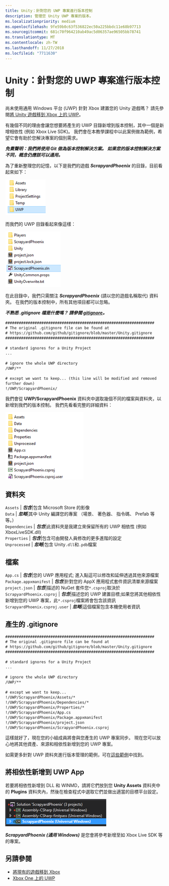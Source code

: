 ```yaml
---
title: Unity：針對您的 UWP 專案進行版本控制
description: 管理您 Unity UWP 專案的版本。
ms.localizationpriority: medium
ms.openlocfilehash: 9fe59b0c63f536822ec50a225bbdc11e68b97713
ms.sourcegitcommit: 681c70f964210ab49ac5d06357ae96505bb78741
ms.translationtype: MT
ms.contentlocale: zh-TW
ms.lasthandoff: 11/27/2018
ms.locfileid: "7711630"
---
```

# <a name="unity-version-control-your-uwp-project"></a>Unity：針對您的 UWP 專案進行版本控制

尚未使用通用 Windows 平台 (UWP) 針對 Xbox 建置您的 Unity 遊戲嗎？  請先參閱[將 Unity 遊戲移到 Xbox 上的 UWP](development-lanes-unity.md)。

有幾個不同的理由會讓您想要將產生的 UWP 目錄新增到版本控制，其中一個是新增相依性 (例如 Xbox Live SDK)。  我們會在本教學課程中以此案例做為範例，希望它會有助於您解決專案的個別需求。

***免責聲明：我們將使用 Git 做為版本控制解決方案。  如果您的版本控制解決方案不同，概念仍應該可以通用。***

為了重新整理您的記憶，以下是我們的遊戲 ***ScrapyardPhoenix*** 的目錄，目前看起來如下：

![建置目的地資料夾](images/build-destination.png)

而我們的 UWP 目錄看起來像這樣：

![UWP VS 解決方案](images/uwp-vs-solution.png)

在此目錄中，我們只需關注 ***ScrapyardPhoenix*** (請以您的遊戲名稱取代) 資料夾。  在我們的版本控制中，所有其他項目都可以忽略。

***不熟悉 .gitignore 檔是什麼嗎？  請參閱 [gitignore](https://git-scm.com/docs/gitignore)。***

    ##################################################################
    # The original .gitignore file can be found at
    # https://github.com/github/gitignore/blob/master/Unity.gitignore
    ##################################################################

    # standard ignores for a Unity Project
    ...

    # ignore the whole UWP directory
    /UWP/**

    # except we want to keep... (this line will be modified and removed further down)
    !/UWP/ScrapyardPhoenix/

我們會從 **UWP/ScrapyardPhoenix** 資料夾中選取幾個不同的檔案與資料夾，以新增到我們的版本控制。  我們先看看完整的詳細資料：

![UWP 建置目錄](images/uwp-build-directory.png)  

## <a name="folders"></a>資料夾  

`Assets` | ***包含***|包含 Microsoft Store 的影像  
`Data`   | ***忽略***|其中 Unity 編譯您的專案 （場景、 著色器、 指令碼、 Prefab 等等。）  
`Dependencies` | ***包含***|此資料夾是我建立來保留所有的 UWP 相依性 (例如 XboxLiveSDK.dll)  
`Properties` | ***包含***|包含可由開發人員修改的更多進階的設定  
`Unprocessed` | ***忽略***|包含 Unity`.dll`和`.pdb`檔案  

## <a name="files"></a>檔案  

`App.cs` | ***包含***|您的 UWP 應用程式; 進入點這可以修改和延伸透過其他來源檔案  
`Package.appxmanifest` | ***包含***|針對您的 AppX 應用程式套件資訊清單來源檔案  
`project.json` | ***包含***|描述的 NuGet 套件您`*.csproj`取決於  
`ScrapyardPhoenix.csproj` | ***包含***|描述您的 UWP 建置目標;如果您將其他相依性新增到您的 UWP 專案，此`*.csproj`檔案將會包含該資訊  
`ScrapyardPhoenix.csproj.user` | ***忽略***|這個檔案包含本機使用者資訊

## <a name="resulting-gitignore"></a>產生的 .gitignore

    ##################################################################
    # The original .gitignore file can be found at
    # https://github.com/github/gitignore/blob/master/Unity.gitignore
    ##################################################################

    # standard ignores for a Unity Project
    ...

    # ignore the whole UWP directory
    /UWP/**

    # except we want to keep...
    !/UWP/ScrapyardPhoenix/Assets/*
    !/UWP/ScrapyardPhoenix/Dependencies/*
    !/UWP/ScrapyardPhoenix/Properties/*
    !/UWP/ScrapyardPhoenix/App.cs
    !/UWP/ScrapyardPhoenix/Package.appxmanifest
    !/UWP/ScrapyardPhoenix/project.json
    !/UWP/ScrapyardPhoenix/ScrapyardPhoenix.csproj

這樣就好了，現在您的小組成員將會與您產生的 UWP 專案同步。 現在您可以放心地將其他資產、來源和相依性新增到您的 UWP 專案。

如需更多針對 UWP 資料夾進行版本管理的範例，可在[這些範例](https://bitbucket.org/Unity-Technologies/windowsstoreappssamples/overview)中找到。

## <a name="adding-dependencies-to-your-uwp-app"></a>將相依性新增到 UWP App

若要將相依性新增到 DLL 和 WINMD，請將它們放到您 **Unity Assets** 資料夾中的 **Plugins** 資料夾內，然後在檢查程式中選取它們並做出適當的目標平台設定。

![UWP 方案](images/uwp-solution.PNG)

***ScrapyardPhoenix (通用 Windows)*** 是您會將參考新增至如 Xbox Live SDK 等的專案。

## <a name="see-also"></a>另請參閱
- [將現有的遊戲移到 Xbox](development-lanes-landing.md)
- [Xbox One 上的 UWP](index.md)
